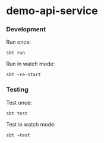 # demo-api-service

### Development ###

Run once:

`sbt run`

Run in watch mode:

`sbt ~re-start`

### Testing ###

Test once:

`sbt test`

Test in watch mode:

`sbt ~test`

